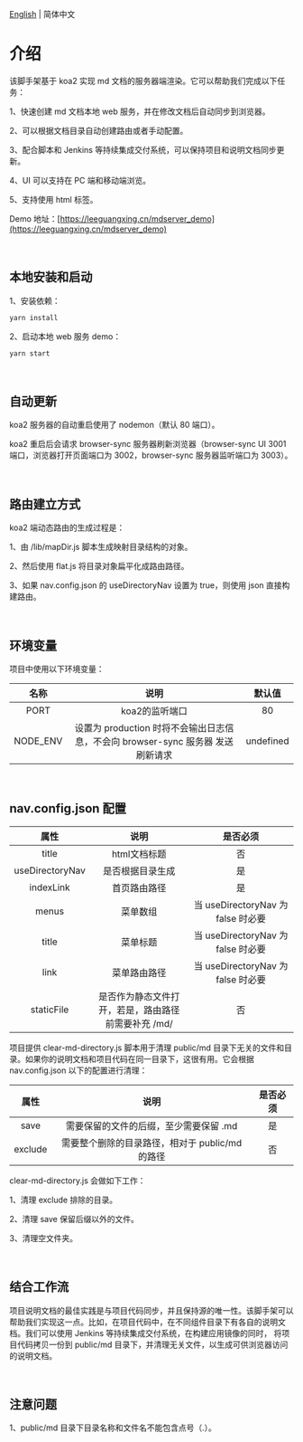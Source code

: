 [English](/README.md) | 简体中文

# 介绍

该脚手架基于 koa2 实现 md 文档的服务器端渲染。它可以帮助我们完成以下任务：  

1、快速创建 md 文档本地 web 服务，并在修改文档后自动同步到浏览器。

2、可以根据文档目录自动创建路由或者手动配置。

3、配合脚本和 Jenkins 等持续集成交付系统，可以保持项目和说明文档同步更新。

4、UI 可以支持在 PC 端和移动端浏览。

5、支持使用 html 标签。

Demo 地址：[https://leeguangxing.cn/mdserver_demo](https://leeguangxing.cn/mdserver_demo)

<br>

## 本地安装和启动

1、安装依赖：
```bash
yarn install
```
2、启动本地 web 服务 demo：
```bash
yarn start
```

<br>

## 自动更新

koa2 服务器的自动重启使用了 nodemon（默认 80 端口）。

koa2 重启后会请求 browser-sync 服务器刷新浏览器（browser-sync UI 3001 端口，浏览器打开页面端口为 3002，browser-sync 服务器监听端口为 3003）。

<br>

## 路由建立方式
koa2 端动态路由的生成过程是：   

1、由 /lib/mapDir.js 脚本生成映射目录结构的对象。 
 
2、然后使用 flat.js 将目录对象扁平化成路由路径。 
 
3、如果 nav.config.json 的 useDirectoryNav 设置为 true，则使用 json 直接构建路由。

<br>

## 环境变量
项目中使用以下环境变量：

|名称|说明|默认值|
|:---:|:---:|:---:|
|PORT|koa2的监听端口|80|
|NODE_ENV|设置为 production 时将不会输出日志信息，不会向 browser-sync 服务器 发送刷新请求|undefined|

<br>

## nav.config.json 配置
|属性|说明|是否必须|
|:---:|:---:|:---:|
|title|html文档标题|否|
|useDirectoryNav|是否根据目录生成|是|
|indexLink|首页路由路径|是|
|menus|菜单数组|当 useDirectoryNav 为 false 时必要|
|title|菜单标题|当 useDirectoryNav 为 false 时必要|
|link|菜单路由路径|当 useDirectoryNav 为 false 时必要|
|staticFile|是否作为静态文件打开，若是，路由路径前需要补充 /md/|否|

项目提供 clear-md-directory.js 脚本用于清理 public/md 目录下无关的文件和目录。如果你的说明文档和项目代码在同一目录下，这很有用。它会根据 nav.config.json 以下的配置进行清理：

|属性|说明|是否必须|
|:---:|:---:|:---:|
|save|需要保留的文件的后缀，至少需要保留 .md|是|
|exclude|需要整个删除的目录路径，相对于 public/md 的路径|否|

clear-md-directory.js 会做如下工作：  

1、清理 exclude 排除的目录。

2、清理 save 保留后缀以外的文件。

3、清理空文件夹。


<br>

## 结合工作流
项目说明文档的最佳实践是与项目代码同步，并且保持源的唯一性。该脚手架可以帮助我们实现这一点。比如，在项目代码中，在不同组件目录下有各自的说明文档。我们可以使用 Jenkins 等持续集成交付系统，在构建应用镜像的同时，
将项目代码拷贝一份到 public/md 目录下，并清理无关文件，以生成可供浏览器访问的说明文档。

<br>

## 注意问题
1、public/md 目录下目录名称和文件名不能包含点号（.）。

